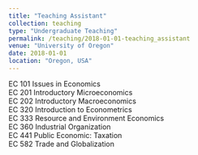 ```yaml
---
title: "Teaching Assistant"
collection: teaching
type: "Undergraduate Teaching"
permalink: /teaching/2018-01-01-teaching_assistant
venue: "University of Oregon"
date: 2018-01-01
location: "Oregon, USA"
---
```


EC 101 Issues in Economics <br>
EC 201 Introductory Microeconomics <br>
EC 202 Introductory Macroeconomics <br>
EC 320 Introduction to Econometrics <br>
EC 333 Resource and Environment Economics <br>
EC 360 Industrial Organization <br>
EC 441 Public Economic: Taxation <br>
EC 582 Trade and Globalization 

